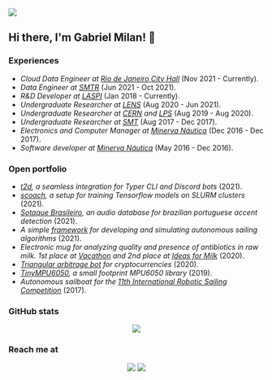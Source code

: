![](https://hit.yhype.me/github/profile?user_id=35741485)
<h2> Hi there, I'm Gabriel Milan! 👋 </h2>

<p>
<h3>Experiences</h3>
<ul>
<li><em>Cloud Data Engineer at <a href="https://prefeitura.rio/">Rio de Janeiro City Hall</a></em> (Nov 2021 - Currently).<br /></li>
<li><em>Data Engineer at <a href="https://mobilidade.rio/">SMTR</a></em> (Jun 2021 - Oct 2021).<br /></li>
<li><em>R&D Developer at <a href="https://www.linkedin.com/company/laspi-ufrj/">LASPI</a></em> (Jan 2018 - Currently).<br /></li>
<li><em>Undergraduate Researcher at <a href="http://lens-ese.cos.ufrj.br/ese/">LENS</a></em> (Aug 2020 - Jun 2021).<br /></li>
<li><em>Undergraduate Researcher at <a href="https://home.cern/">CERN</a> and <a href="https://lps.ufrj.br/">LPS</a></em> (Aug 2019 - Aug 2020).<br /></li>
<li><em>Undergraduate Researcher at <a href="https://www.smt.ufrj.br/index.php/pt/">SMT</a></em> (Aug 2017 - Dec 2017).<br /></li>
<li><em>Electronics and Computer Manager at <a href="https://minervanautica.poli.ufrj.br/">Minerva Náutica</a></em> (Dec 2016 - Dec 2017).<br /></li>
<li><em>Software developer at <a href="https://minervanautica.poli.ufrj.br/">Minerva Náutica</a></em> (May 2016 - Dec 2016).<br /></li>
</ul>
</p>

<p>
<h3>Open portfolio</h3>
<ul>
<li><em><a href="https://github.com/gabriel-milan/t2d">t2d</a>, a seamless integration for Typer CLI and Discord bots</em> (2021).<br /></li>
<li><em><a href="https://github.com/gabriel-milan/scoach">scoach</a>, a setup for training Tensorflow models on SLURM clusters</em> (2021).<br /></li>
<li><em><a href="https://github.com/sotaque-brasileiro/sotaque-brasileiro">Sotaque Brasileiro</a>, an audio database for brazilian portuguese accent detection</em> (2021).<br /></li>
<li><em>A simple <a href="https://github.com/gabriel-milan/sailboat-playground">framework</a> for developing and simulating autonomous sailing algorithms</em> (2021).<br /></li>
<li><em>Electronic mug for analyzing quality and presence of antibiotics in raw milk. 1st place at <a href="https://agevolution.canalrural.com.br/caneca-inteligente-vence-vacathon-2020-por-testar-qualidade-do-leite/">Vacathon</a> and 2nd place at <a href="http://pr2.ufrj.br/noticia/4301"> Ideas for Milk</a></em> (2020).<br /></li>
<li><em><a href="https://github.com/gabriel-milan/btrader">Triangular arbitrage bot</a> for cryptocurrencies</em> (2020).<br /></li>
<li><em><a href="https://github.com/gabriel-milan/TinyMPU6050">TinyMPU6050</a>, a small footprint MPU6050 library</em> (2019).<br /></li>
<li><em>Autonomous sailboat for the <a href="https://www.sailbot.org/about/">11th International Robotic Sailing Competition</a></em> (2017).<br /></li>
</ul>
</p>

<p>
<h3>GitHub stats</h3>
<p align="center">
<img src="https://github-readme-stats.vercel.app/api?username=gabriel-milan&count_private=true&show_icons=true&hide_rank=false&theme=dark" />
</p>
</p>

<p>
<h3>Reach me at</h3>
<p align="center">
<a href="https://www.linkedin.com/in/gabriel-gazola-milan-705923124/"><img src="https://img.shields.io/badge/LinkedIn-0077B5?style=for-the-badge&logo=linkedin&logoColor=white"/></a>
<a href="https://github.com/gabriel-milan">
<img src="https://img.shields.io/badge/GitHub-100000?style=for-the-badge&logo=github&logoColor=white"/>
</a>
</p>
</p>
